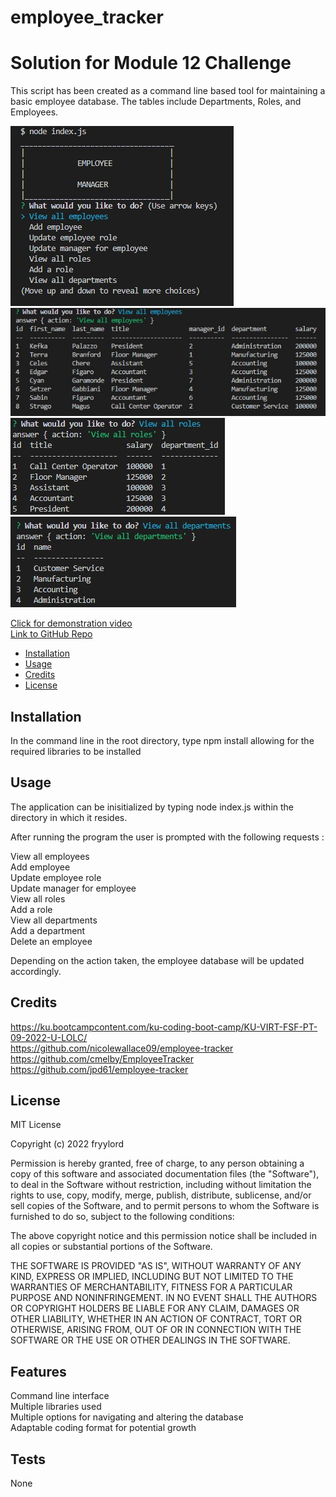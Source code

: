# employee_tracker
# Solution for Module 12 Challenge

This script has been created as a command line based tool for maintaining a basic employee database.  The tables include Departments, Roles, and Employees.  

![](./media/screenshot1.jpg)
![](./media/screenshot2.jpg)  
![](./media/screenshot3.jpg)
![](./media/screenshot4.jpg)  
  
[Click for demonstration video](https://fryylord.github.io/employee_tracker/media/employee_tracker.mp4)  
[Link to GitHub Repo](https://github.com/fryylord/employee_tracker)  

- [Installation](#installation)
- [Usage](#usage)
- [Credits](#credits)
- [License](#license)

## Installation

In the command line in the root directory, type npm install allowing for the required libraries to be installed

## Usage

The application can be inisitialized by typing node index.js within the directory in which it resides.  

After running the program the user is prompted with the following requests :  

View all employees  
Add employee  
Update employee role  
Update manager for employee  
View all roles  
Add a role  
View all departments  
Add a department  
Delete an employee  

Depending on the action taken, the employee database will be updated accordingly.

## Credits

https://ku.bootcampcontent.com/ku-coding-boot-camp/KU-VIRT-FSF-PT-09-2022-U-LOLC/  
https://github.com/nicolewallace09/employee-tracker  
https://github.com/cmelby/EmployeeTracker   
https://github.com/jpd61/employee-tracker


## License
 
MIT License

Copyright (c) 2022 fryylord

Permission is hereby granted, free of charge, to any person obtaining a copy
of this software and associated documentation files (the "Software"), to deal
in the Software without restriction, including without limitation the rights
to use, copy, modify, merge, publish, distribute, sublicense, and/or sell
copies of the Software, and to permit persons to whom the Software is
furnished to do so, subject to the following conditions:

The above copyright notice and this permission notice shall be included in all
copies or substantial portions of the Software.

THE SOFTWARE IS PROVIDED "AS IS", WITHOUT WARRANTY OF ANY KIND, EXPRESS OR
IMPLIED, INCLUDING BUT NOT LIMITED TO THE WARRANTIES OF MERCHANTABILITY,
FITNESS FOR A PARTICULAR PURPOSE AND NONINFRINGEMENT. IN NO EVENT SHALL THE
AUTHORS OR COPYRIGHT HOLDERS BE LIABLE FOR ANY CLAIM, DAMAGES OR OTHER
LIABILITY, WHETHER IN AN ACTION OF CONTRACT, TORT OR OTHERWISE, ARISING FROM,
OUT OF OR IN CONNECTION WITH THE SOFTWARE OR THE USE OR OTHER DEALINGS IN THE
SOFTWARE.

## Features

Command line interface  
Multiple libraries used  
Multiple options for navigating and altering the database  
Adaptable coding format for potential growth  

## Tests

None